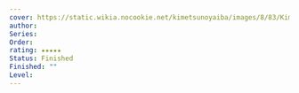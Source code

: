 ```yaml
---
cover: https://static.wikia.nocookie.net/kimetsunoyaiba/images/8/83/Kimetsu_no_Yaiba_V1.png/revision/latest?cb=20190525143446&path-prefix=ru
author: 
Series: 
Order: 
rating: ★★★★★
Status: Finished
Finished: ""
Level:
---
```








